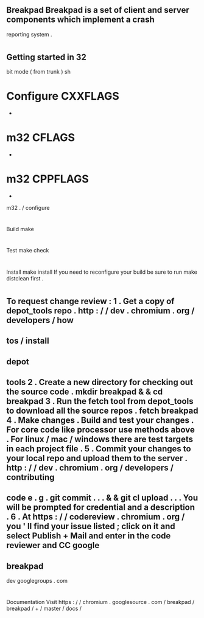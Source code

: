 #
Breakpad
Breakpad
is
a
set
of
client
and
server
components
which
implement
a
crash
-
reporting
system
.
#
#
Getting
started
in
32
-
bit
mode
(
from
trunk
)
sh
#
Configure
CXXFLAGS
=
-
m32
CFLAGS
=
-
m32
CPPFLAGS
=
-
m32
.
/
configure
#
Build
make
#
Test
make
check
#
Install
make
install
If
you
need
to
reconfigure
your
build
be
sure
to
run
make
distclean
first
.
#
#
To
request
change
review
:
1
.
Get
a
copy
of
depot_tools
repo
.
http
:
/
/
dev
.
chromium
.
org
/
developers
/
how
-
tos
/
install
-
depot
-
tools
2
.
Create
a
new
directory
for
checking
out
the
source
code
.
mkdir
breakpad
&
&
cd
breakpad
3
.
Run
the
fetch
tool
from
depot_tools
to
download
all
the
source
repos
.
fetch
breakpad
4
.
Make
changes
.
Build
and
test
your
changes
.
For
core
code
like
processor
use
methods
above
.
For
linux
/
mac
/
windows
there
are
test
targets
in
each
project
file
.
5
.
Commit
your
changes
to
your
local
repo
and
upload
them
to
the
server
.
http
:
/
/
dev
.
chromium
.
org
/
developers
/
contributing
-
code
e
.
g
.
git
commit
.
.
.
&
&
git
cl
upload
.
.
.
You
will
be
prompted
for
credential
and
a
description
.
6
.
At
https
:
/
/
codereview
.
chromium
.
org
/
you
'
ll
find
your
issue
listed
;
click
on
it
and
select
Publish
+
Mail
and
enter
in
the
code
reviewer
and
CC
google
-
breakpad
-
dev
googlegroups
.
com
#
#
Documentation
Visit
https
:
/
/
chromium
.
googlesource
.
com
/
breakpad
/
breakpad
/
+
/
master
/
docs
/
